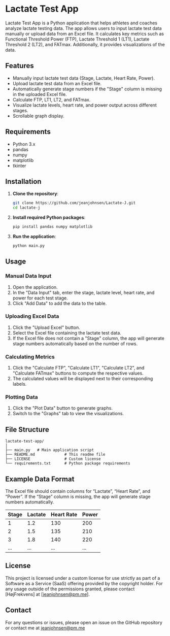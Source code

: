 # Lactate Test App

Lactate Test App is a Python application that helps athletes and coaches analyze lactate testing data. The app allows users to input lactate test data manually or upload data from an Excel file. It calculates key metrics such as Functional Threshold Power (FTP), Lactate Threshold 1 (LT1), Lactate Threshold 2 (LT2), and FATmax. Additionally, it provides visualizations of the data.

## Features

- Manually input lactate test data (Stage, Lactate, Heart Rate, Power).
- Upload lactate test data from an Excel file.
- Automatically generate stage numbers if the "Stage" column is missing in the uploaded Excel file.
- Calculate FTP, LT1, LT2, and FATmax.
- Visualize lactate levels, heart rate, and power output across different stages.
- Scrollable graph display.

## Requirements

- Python 3.x
- pandas
- numpy
- matplotlib
- tkinter

## Installation

1. **Clone the repository**:
    ```sh
    git clone https://github.com/jeanjohnsen/Lactate-J.git
    cd lactate-j
    ```

2. **Install required Python packages**:
    ```sh
    pip install pandas numpy matplotlib
    ```

3. **Run the application**:
    ```sh
    python main.py
    ```

## Usage

### Manual Data Input

1. Open the application.
2. In the "Data Input" tab, enter the stage, lactate level, heart rate, and power for each test stage.
3. Click "Add Data" to add the data to the table.

### Uploading Excel Data

1. Click the "Upload Excel" button.
2. Select the Excel file containing the lactate test data.
3. If the Excel file does not contain a "Stage" column, the app will generate stage numbers automatically based on the number of rows.

### Calculating Metrics

1. Click the "Calculate FTP", "Calculate LT1", "Calculate LT2", and "Calculate FATmax" buttons to compute the respective values.
2. The calculated values will be displayed next to their corresponding labels.

### Plotting Data

1. Click the "Plot Data" button to generate graphs.
2. Switch to the "Graphs" tab to view the visualizations.

## File Structure

```plaintext
lactate-test-app/
│
├── main.py   # Main application script
├── README.md             # This readme file
├── LICENSE               # Custom license
└── requirements.txt      # Python package requirements
```

## Example Data Format

The Excel file should contain columns for “Lactate”, “Heart Rate”, and “Power”. If the “Stage” column is missing, the app will generate stage numbers automatically.

| Stage | Lactate | Heart Rate | Power |
|-------|---------|------------|-------|
| 1     | 1.2     | 130        | 200   |
| 2     | 1.5     | 135        | 210   |
| 3     | 1.8     | 140        | 220   |
| ...   | ...     | ...        | ...   |

## License

This project is licensed under a custom license for use strictly as part of a Software as a Service (SaaS) offering provided by the copyright holder. For any usage outside of the permissions granted, please contact [HøjFrekvens] at [jeanjohnsen@pm.me].

## Contact
For any questions or issues, please open an issue on the GitHub repository or contact me at jeanjohnsen@pm.me

